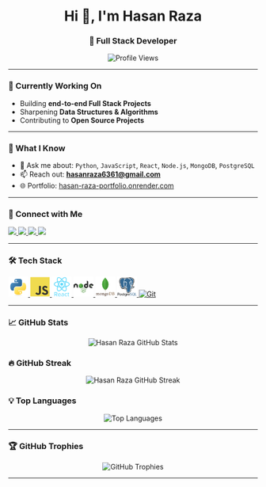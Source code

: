 <h1 align="center">Hi 👋, I'm Hasan Raza</h1>
<h3 align="center">🚀 Full Stack Developer</h3>

<p align="center">
  <img src="https://komarev.com/ghpvc/?username=HasanRaza10&label=Profile%20views&color=0e75b6&style=flat" alt="Profile Views" />
</p>

---

### 🚧 Currently Working On
- Building **end-to-end Full Stack Projects**
- Sharpening **Data Structures & Algorithms**
- Contributing to **Open Source Projects**

---

### 🧠 What I Know
- 💬 Ask me about: `Python`, `JavaScript`, `React`, `Node.js`, `MongoDB`, `PostgreSQL`
- 📫 Reach out: **hasanraza6361@gmail.com**
- 🌐 Portfolio: [hasan-raza-portfolio.onrender.com](https://hasan-raza-portfolio.onrender.com)

---

### 🔗 Connect with Me
<p align="left">
  <a href="https://www.linkedin.com/in/hasan-raza-b35752262" target="_blank">
    <img src="https://img.shields.io/badge/LinkedIn-0A66C2?style=for-the-badge&logo=linkedin&logoColor=white" />
  </a>
  <a href="https://x.com/HasanRaza133977?t=xuSdo_HfbueccDNIAwkvGw&s=09" target="_blank">
    <img src="https://img.shields.io/badge/X(Twitter)-1DA1F2?style=for-the-badge&logo=twitter&logoColor=white" />
  </a>
  <a href="https://stackoverflow.com/users/31053411/hasan-raza" target="_blank">
    <img src="https://img.shields.io/badge/StackOverflow-FE7A16?style=for-the-badge&logo=stackoverflow&logoColor=white" />
  </a>
  <a href="https://medium.com/@yourmediumusername" target="_blank">
    <img src="https://img.shields.io/badge/Medium-000000?style=for-the-badge&logo=medium&logoColor=white" />
  </a>
</p>

---

### 🛠️ Tech Stack
<p align="left">
  <a href="https://www.python.org" target="_blank"> <img src="https://raw.githubusercontent.com/devicons/devicon/master/icons/python/python-original.svg" alt="Python" width="40" height="40"/> </a>
  <a href="https://www.javascript.com" target="_blank"> <img src="https://raw.githubusercontent.com/devicons/devicon/master/icons/javascript/javascript-original.svg" alt="JavaScript" width="40" height="40"/> </a>
  <a href="https://react.dev/" target="_blank"> <img src="https://raw.githubusercontent.com/devicons/devicon/master/icons/react/react-original-wordmark.svg" alt="React" width="40" height="40"/> </a>
  <a href="https://nodejs.org" target="_blank"> <img src="https://raw.githubusercontent.com/devicons/devicon/master/icons/nodejs/nodejs-original-wordmark.svg" alt="Node.js" width="40" height="40"/> </a>
  <a href="https://www.mongodb.com/" target="_blank"> <img src="https://raw.githubusercontent.com/devicons/devicon/master/icons/mongodb/mongodb-original-wordmark.svg" alt="MongoDB" width="40" height="40"/> </a>
  <a href="https://www.postgresql.org" target="_blank"> <img src="https://raw.githubusercontent.com/devicons/devicon/master/icons/postgresql/postgresql-original-wordmark.svg" alt="PostgreSQL" width="40" height="40"/> </a>
  <a href="https://git-scm.com/" target="_blank"> <img src="https://www.vectorlogo.zone/logos/git-scm/git-scm-icon.svg" alt="Git" width="40" height="40"/> </a>
</p>

---

### 📈 GitHub Stats
<p align="center">
  <img src="https://github-readme-stats.vercel.app/api?username=HasanRaza10&show_icons=true&theme=default&count_private=true&hide_border=true" alt="Hasan Raza GitHub Stats" />
</p>

### 🔥 GitHub Streak
<p align="center">
  <img src="https://streak-stats.demolab.com?user=HasanRaza10&theme=default&hide_border=true&date_format=M%20j%5B%2C%20Y%5D" alt="Hasan Raza GitHub Streak" />
</p>

### 💡 Top Languages
<p align="center">
  <img src="https://github-readme-stats.vercel.app/api/top-langs/?username=HasanRaza10&layout=compact&hide_border=true&langs_count=6" alt="Top Languages" />
</p>

---

### 🏆 GitHub Trophies
<p align="center">
  <img src="https://github-profile-trophy.vercel.app/?username=HasanRaza10&row=1&column=7&margin-w=15&margin-h=15&theme=flat" alt="GitHub Trophies" />
</p>

---
